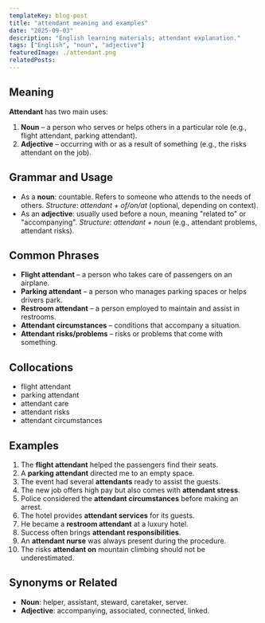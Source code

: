 ```yaml
---
templateKey: blog-post
title: "attendant meaning and examples"
date: "2025-09-03"
description: "English learning materials; attendant explanation."
tags: ["English", "noun", "adjective"]
featuredImage: ./attendant.png
relatedPosts:
---
```


## Meaning

**Attendant** has two main uses:

1. **Noun** – a person who serves or helps others in a particular role (e.g., flight attendant, parking attendant).
2. **Adjective** – occurring with or as a result of something (e.g., the risks attendant on the job).

## Grammar and Usage

- As a **noun**: countable. Refers to someone who attends to the needs of others.
  _Structure_: _attendant + of/on/at_ (optional, depending on context).
- As an **adjective**: usually used before a noun, meaning "related to" or "accompanying".
  _Structure_: _attendant + noun_ (e.g., attendant problems, attendant risks).

## Common Phrases

- **Flight attendant** – a person who takes care of passengers on an airplane.
- **Parking attendant** – a person who manages parking spaces or helps drivers park.
- **Restroom attendant** – a person employed to maintain and assist in restrooms.
- **Attendant circumstances** – conditions that accompany a situation.
- **Attendant risks/problems** – risks or problems that come with something.

## Collocations

- flight attendant
- parking attendant
- attendant care
- attendant risks
- attendant circumstances

## Examples

1. The **flight attendant** helped the passengers find their seats.
2. A **parking attendant** directed me to an empty space.
3. The event had several **attendants** ready to assist the guests.
4. The new job offers high pay but also comes with **attendant stress**.
5. Police considered the **attendant circumstances** before making an arrest.
6. The hotel provides **attendant services** for its guests.
7. He became a **restroom attendant** at a luxury hotel.
8. Success often brings **attendant responsibilities**.
9. An **attendant nurse** was always present during the procedure.
10. The risks **attendant on** mountain climbing should not be underestimated.

## Synonyms or Related

- **Noun**: helper, assistant, steward, caretaker, server.
- **Adjective**: accompanying, associated, connected, linked.
